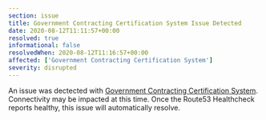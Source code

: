 ```yaml
---
section: issue
title: Government Contracting Certification System Issue Detected
date: 2020-08-12T11:11:57+00:00
resolved: true
informational: false
resolvedWhen: 2020-08-12T11:16:57+00:00
affected: ['Government Contracting Certification System']
severity: disrupted
---
```

An issue was dectected with [Government Contracting Certification System](https://certify.sba.gov).  Connectivity may be impacted at this time.  Once the Route53 Healthcheck reports healthy, this issue will automatically resolve.

